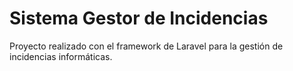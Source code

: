 # Sistema Gestor de Incidencias

Proyecto realizado con el framework de Laravel para la gestión de incidencias informáticas.

